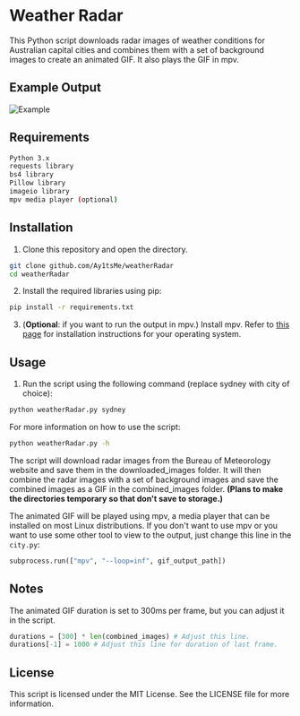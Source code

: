 # Weather Radar

This Python script downloads radar images of weather conditions for Australian capital cities and combines them with a set of background images to create an animated GIF. It also plays the GIF in mpv.

## Example Output
![Example](https://0x0.st/H85L.gif)

## Requirements
```bash
Python 3.x
requests library
bs4 library
Pillow library
imageio library
mpv media player (optional)
```
## Installation
1. Clone this repository and open the directory.
```bash
git clone github.com/Ay1tsMe/weatherRadar
cd weatherRadar
```

2. Install the required libraries using pip:
```bash
pip install -r requirements.txt
```
3. (**Optional**: if you want to run the output in mpv.) Install mpv. Refer to [this page](https://mpv.io/installation/) for installation instructions for your operating system.

## Usage
1. Run the script using the following command (replace sydney with city of choice):
```bash
python weatherRadar.py sydney
```
For more information on how to use the script:
```bash
python weatherRadar.py -h
```

The script will download radar images from the Bureau of Meteorology website and save them in the downloaded_images folder. It will then combine the radar images with a set of background images and save the combined images as a GIF in the combined_images folder. **(Plans to make the directories temporary so that don't save to storage.)**

The animated GIF will be played using mpv, a media player that can be installed on most Linux distributions. If you don't want to use mpv or you want to use some other tool to view to the output, just change this line in the `city.py`:
```python
subprocess.run(["mpv", "--loop=inf", gif_output_path])
```

## Notes
The animated GIF duration is set to 300ms per frame, but you can adjust it in the script. 
```python
durations = [300] * len(combined_images) # Adjust this line.
durations[-1] = 1000 # Adjust this line for duration of last frame.
```
## License
This script is licensed under the MIT License. See the LICENSE file for more information.
